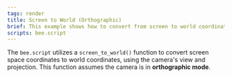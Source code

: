 ```yaml
---
tags: render
title: Screen to World (Orthographic)
brief: This example shows how to convert from screen to world coordinates while using an orthographic camera.
scripts: bee.script
---
```


The `bee.script` utilizes a `screen_to_world()` function to convert screen space coordinates to world coordinates, using the camera's view and projection. This function assumes the camera is in **orthographic mode**.